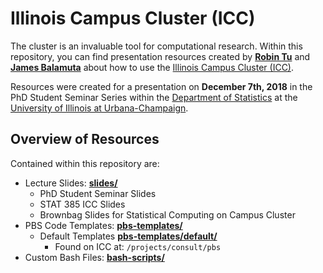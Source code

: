 # Illinois Campus Cluster (ICC)

The cluster is an invaluable tool for computational research. Within
this repository, you can find presentation resources created by
**[Robin Tu](https://github.com/rtud2)** and 
**[James Balamuta](https://thecoatlessprofessor.com)**
about how to use the [Illinois Campus Cluster (ICC)](https://campuscluster.illinois.edu/). 

Resources were created for a presentation on **December 7th, 2018**
in the PhD Student Seminar Series within the
[Department of Statistics](https://stat.illinois.edu) at 
the [University of Illinois at Urbana-Champaign](https://illinois.edu).

## Overview of Resources

Contained within this repository are:

- Lecture Slides: **[slides/](slides/)**
    - PhD Student Seminar Slides
    - STAT 385 ICC Slides
    - Brownbag Slides for Statistical Computing on Campus Cluster
- PBS Code Templates: **[pbs-templates/](pbs-templates/)**
    - Default Templates **[pbs-templates/default/](pbs-templates/default/)**
        - Found on ICC at: `/projects/consult/pbs`
- Custom Bash Files: **[bash-scripts/](bash-scripts/)**
